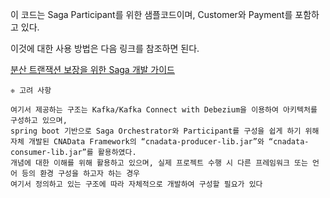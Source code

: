 이 코드는 Saga Participant를 위한 샘플코드이며, Customer와 Payment를 포함하고 있다. 

이것에 대한 사용 방법은 다음 링크를 참조하면 된다. 

[분산 트랜잭션 보장을 위한 Saga 개발 가이드](../docs/SAGA.README.md)

```
❈ 고려 사항

여기서 제공하는 구조는 Kafka/Kafka Connect with Debezium을 이용하여 아키텍처를 구성하고 있으며, 
spring boot 기반으로 Saga Orchestrator와 Participant를 구성을 쉽게 하기 위해 
자체 개발된 CNAData Framework의 “cnadata-producer-lib.jar”와 “cnadata-consumer-lib.jar”를 활용하였다. 
개념에 대한 이해를 위해 활용하고 있으며, 실제 프로젝트 수행 시 다른 프레임워크 또는 언어 등의 환경 구성을 하고자 하는 경우  
여기서 정의하고 있는 구조에 따라 자체적으로 개발하여 구성할 필요가 있다
```